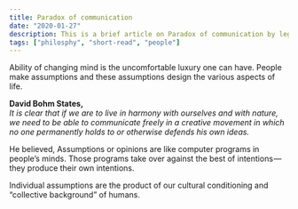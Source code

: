 ```yaml
---
title: Paradox of communication
date: "2020-01-27"
description: This is a brief article on Paradox of communication by legendary scientist David Bohm.
tags: ["philosphy", "short-read", "people"]
---
```


Ability of changing mind is the uncomfortable luxury one can have. People make assumptions and these assumptions design the various aspects of life.</br>

**David Bohm States,</br>**
_It is clear that if we are to live in harmony with ourselves and with nature, we need to be able to communicate freely in a creative movement in which no one permanently holds to or otherwise defends his own ideas._</br>

He believed, Assumptions or opinions are like computer programs in people’s minds. Those programs take over against the best of intentions — they produce their own intentions.</br>

Individual assumptions are the product of our cultural conditioning and “collective background” of humans.
